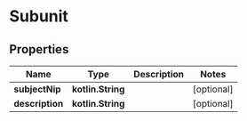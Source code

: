 
# Subunit

## Properties
| Name | Type | Description | Notes |
| ------------ | ------------- | ------------- | ------------- |
| **subjectNip** | **kotlin.String** |  |  [optional] |
| **description** | **kotlin.String** |  |  [optional] |



